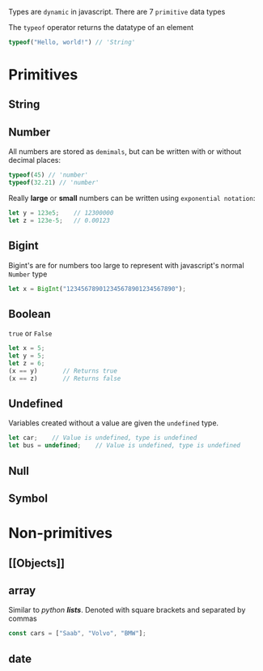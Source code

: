 Types are `dynamic` in javascript.  There are 7 `primitive` data types

The `typeof` operator returns the datatype of an element
```js
typeof("Hello, world!") // 'String'
```

# Primitives
## String


## Number  
All numbers are stored as `demimals`, but can be written with or without decimal places:
```js
typeof(45) // 'number'
typeof(32.21) // 'number'
```
Really **large** or **small** numbers can be written using `exponential notation`:
```js
let y = 123e5;    // 12300000  
let z = 123e-5;   // 0.00123
```
## Bigint
Bigint's are for numbers too large to represent with javascript's normal `Number` type
```js
let x = BigInt("123456789012345678901234567890");
```
## Boolean
`true` or `False`
```js
let x = 5;  
let y = 5;  
let z = 6;  
(x == y)       // Returns true  
(x == z)       // Returns false
```
## Undefined
Variables created without a value are given the `undefined` type.
```js
let car;    // Value is undefined, type is undefined
let bus = undefined;    // Value is undefined, type is undefined
```
## Null
## Symbol


# Non-primitives
## [[Objects]]

## array 
Similar to _python **lists**_.  Denoted with square brackets and separated by commas
```js
const cars = ["Saab", "Volvo", "BMW"];
```
## date